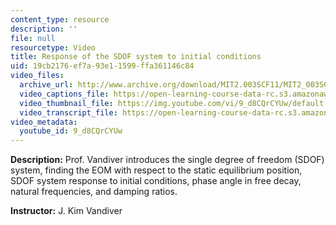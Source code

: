 ```yaml
---
content_type: resource
description: ''
file: null
resourcetype: Video
title: Response of the SDOF system to initial conditions
uid: 19cb2176-ef7a-93e1-1599-ffa361146c84
video_files:
  archive_url: http://www.archive.org/download/MIT2.003SCF11/MIT2_003SCF11_lec19_300k.mp4
  video_captions_file: https://open-learning-course-data-rc.s3.amazonaws.com/2-003sc-engineering-dynamics-fall-2011/0844c506c724504785f4e5fb607fb7d1_9_d8CQrCYUw.vtt
  video_thumbnail_file: https://img.youtube.com/vi/9_d8CQrCYUw/default.jpg
  video_transcript_file: https://open-learning-course-data-rc.s3.amazonaws.com/2-003sc-engineering-dynamics-fall-2011/11a99254cdbaed7aa487821a6dbb3474_9_d8CQrCYUw.pdf
video_metadata:
  youtube_id: 9_d8CQrCYUw
---
```


**Description:** Prof. Vandiver introduces the single degree of freedom (SDOF) system, finding the EOM with respect to the static equilibrium position, SDOF system response to initial conditions, phase angle in free decay, natural frequencies, and damping ratios.

**Instructor:** J. Kim Vandiver